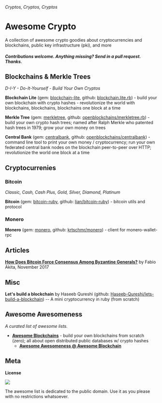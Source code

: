 _Cryptos, Cryptos, Cryptos_

# Awesome Crypto

A collection of awesome crypto goodies about cryptocurrencies and blockchains, public key infrastructure (pki), and more

#### _Contributions welcome. Anything missing? Send in a pull request. Thanks._




## Blockchains & Merkle Trees 

_D-I-Y - Do-It-Yourself - Build Your Own Cryptos_


**Blockchain Lite**  (gem: [blockchain-lite](https://rubygems.org/gems/blockchain-lite), github: [blockchain.lite.rb](https://github.com/openblockchains/blockchain.lite.rb)) - build your own blockchain with crypto hashes - revolutionize the world with blockchains, blockchains, blockchains one block at a time

**Merkle Tree**  (gem: [merkletree](https://rubygems.org/gems/merkletree), github: [openblockchains/merkletree.rb](https://github.com/openblockchains/merkletree.rb)) - build your own crypto hash trees; named after Ralph Merkle who patented hash trees in 1979; grow your own money on trees   

**Central Bank** (gem: [centralbank](https://rubygems.org/gems/centralbank), github: [openblockchains/centralbank](https://github.com/openblockchains/centralbank)) - command line tool to print your own money / cryptocurrency; run your own federated central bank nodes on the blockchain peer-to-peer over HTTP; revolutionize the world one block at a time


## Cryptocurrenies

### Bitcoin

_Classic, Cash, Cash Plus, Gold, Silver, Diamond, Platinum_

**Bitcoin** (gem: [bitcoin-ruby](https://rubygems.org/gems/bitcoin-ruby), github: [lian/bitcoin-ruby](https://github.com/lian/bitcoin-ruby)) - bitcoin utils and protocol


### Monero

**Monero** (gem: [monero](https://rubygems.org/gems/monero), github: [krtschmr/monero](https://github.com/krtschmr/monero)) - client for monero-wallet-rpc




## Articles

[**How Does Bitcoin Force Consensus Among Byzantine Generals?**](http://www.akitaonrails.com/2017/11/01/how-does-bitcoin-force-consensus-among-byzantine-generals) by Fabio Akita, November 2017


## Misc

**Let's build a blockchain** by Haseeb Qureshi (github: [Haseeb-Qureshi/lets-build-a-blockchain](https://github.com/Haseeb-Qureshi/lets-build-a-blockchain)) -- A mini cryptocurrency in ruby (from scratch)



## Awesome Awesomeness

_A curated list of awesome lists._

- [**Awesome Blockchains**](https://github.com/openblockchains/awesome-blockchains) - build your own blockchains from scratch (zero); all about open distributed public databases w/ crypto hashes
   - [**Awesome Awesomeness @ Awesome Blockchain**](https://github.com/openblockchains/awesome-blockchains#awesome-awesomeness) 



## Meta

**License**

![](https://publicdomainworks.github.io/buttons/zero88x31.png)

The awesome list is dedicated to the public domain. Use it as you please with no restrictions whatsoever.


